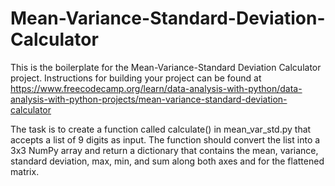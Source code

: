 # Mean-Variance-Standard-Deviation-Calculator
This is the boilerplate for the Mean-Variance-Standard Deviation Calculator project. Instructions for building your project can be found at https://www.freecodecamp.org/learn/data-analysis-with-python/data-analysis-with-python-projects/mean-variance-standard-deviation-calculator

The task is to create a function called calculate() in mean_var_std.py that accepts a list of 9 digits as input. The function should convert the list into a 3x3 NumPy array and return a dictionary that contains the mean, variance, standard deviation, max, min, and sum along both axes and for the flattened matrix.
